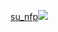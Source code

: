 
<a href="https://www.instagram.com/su_nfp/" target="_blank">su_nfp<img src="https://img.shields.io/badge/뱃지레이블-배경색?style=뱃지모양&logo=#E4405F&logoColor=로고색상"/></a>
